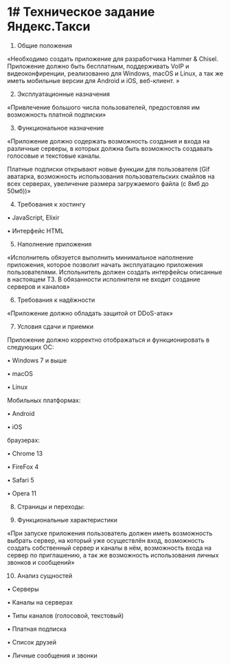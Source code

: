 # 1# Техническое задание Яндекс.Такси

1. Общие положения

«Необходимо создать приложение для разработчика Hammer & Chisel.
Приложение должно быть бесплатным, поддерживать VoIP и видеоконфиренции,
реализованно для Windows, macOS и Linux, а так же иметь мобильные версии для Android и iOS, веб-клиент. »

2. Эксплуатационные назначения

«Привлечение большого числа пользователей, предостовляя им возможность платной подписки»

3. Функциональное назначение

«Приложение должно содержать возможность создания и входа на различные серверы, 
в которых должна быть возможность создавать голосовые и текстовые каналы.

Платные подписки открывают новые функции для пользователя (Gif аватарка, 
возможность использования пользовательских смайлов на всех серверах, увеличение размера загружаемого файла (с 8мб до 50мб))»

4. Требования к хостингу

• JavaScript, Elixir

• Интерфейс HTML

5. Наполнение приложения

«Исполнитель обязуется выполнить минимальное наполнение приложения, которое позволит начать эксплуатацию приложения пользователями.
Испольнитель должен создать интерфейсы описанные в настоящем ТЗ. В обязанности исполнителя не входит создание серверов и каналов»

6. Требования к надёжности 

«Приложение должно обладать защитой от DDoS-атак»

7. Условия сдачи и приемки

Приложение должно корректно отображаться и функционировать в следующих ОС:

• Windows 7 и выше 

• macOS

• Linux

Мобильных платформах:

• Android

• iOS 

браузерах:

• Chrome 13

• FireFox 4

• Safari 5

• Opera 11

8. Страницы и переходы:



9. Функциональные характеристики

«При запуске приложения пользователь должен иметь возможность выбрать сервер, на который уже осуществлён вход,
возможность создать собственный сервер и каналы в нём, возможность входа на сервер по приглашению, а так же 
возможность использования личных звонков и сообщений»

10. Анализ сущностей

• Серверы

• Каналы на серверах

• Типы каналов (голосовой, текстовый)

• Платная подписка

• Список друзей

• Личные сообщения и звонки

